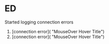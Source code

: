 # ED


Started logging connection errors

1. [connection error]( "MouseOver Hover Title")
2. [connection error]( "MouseOver Hover Title")
